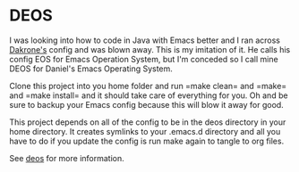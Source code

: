 # DEOS

I was looking into how to code in Java with Emacs better and I ran across
[Dakrone's](https://github.com/dakrone/eos) config and was blown away. This is
my imitation of it. He calls his config EOS for Emacs Operation System, but I'm
conceded so I call mine DEOS for Daniel's Emacs Operating System.

Clone this project into you home folder and run =make clean= and =make= and
=make install= and it should take care of everything for you. Oh and be sure to
backup your Emacs config because this will blow it away for good.

This project depends on all of the config to be in the deos directory in your
home directory. It creates symlinks to your .emacs.d directory and all you have
to do if you update the config is run make again to tangle to org files.

See [deos](deos.org) for more information.
